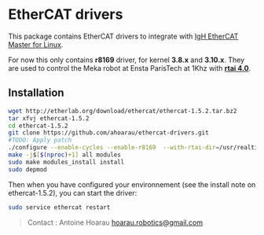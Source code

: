 EtherCAT  drivers
================

This package contains EtherCAT drivers to integrate with [IgH EtherCAT Master for Linux](http://etherlab.org/en/ethercat/).

For now this only contains **r8169** driver, for kernel **3.8.x** and **3.10.x**. They are used to control the Meka robot at Ensta ParisTech at 1Khz with [**rtai 4.0**](https://www.rtai.org/).

## Installation


```bash
wget http://etherlab.org/download/ethercat/ethercat-1.5.2.tar.bz2
tar xfvj ethercat-1.5.2
cd ethercat-1.5.2
git clone https://github.com/ahoarau/ethercat-drivers.git
#TODO: Apply patch
./configure --enable-cycles --enable-r8169  --with-rtai-dir=/usr/realtime/ --disable-8139too --with-r8169-kernel=3.10
make -j$[$(nproc)+1] all modules
sudo make modules_install install
sudo depmod
```
Then when you have configured your environnement (see the install note on ethercat-1.5.2), you can start the driver:
```bash
sudo service ethercat restart
```


> Contact : Antoine Hoarau <hoarau.robotics@gmail.com>


